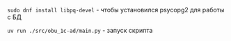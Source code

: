 `sudo dnf install libpq-devel` - чтобы установился psycopg2 для работы с БД

`uv run ./src/obu_1c-ad/main.py` - запуск скрипта